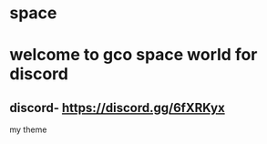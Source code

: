 # space
welcome to gco space world for discord
=======================================
discord- https://discord.gg/6fXRKyx
------------------------------------------

my theme 
